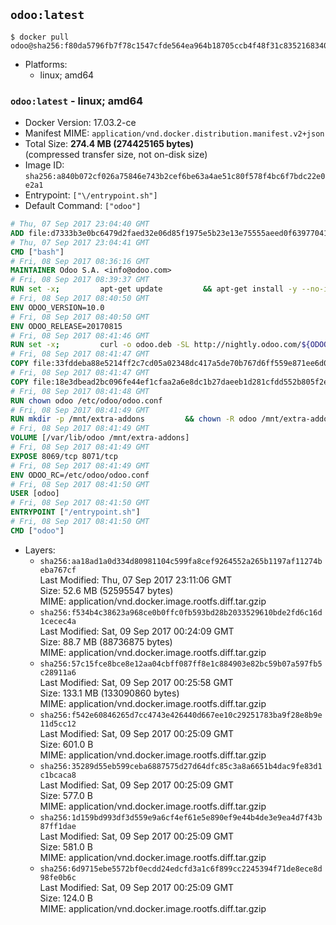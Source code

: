 ## `odoo:latest`

```console
$ docker pull odoo@sha256:f80da5796fb7f78c1547cfde564ea964b18705ccb4f48f31c8352168340a4f6a
```

-	Platforms:
	-	linux; amd64

### `odoo:latest` - linux; amd64

-	Docker Version: 17.03.2-ce
-	Manifest MIME: `application/vnd.docker.distribution.manifest.v2+json`
-	Total Size: **274.4 MB (274425165 bytes)**  
	(compressed transfer size, not on-disk size)
-	Image ID: `sha256:a840b072cf026a75846e743b2cef6be63a4ae51c80f578f4bc6f7bdc22e0e2a1`
-	Entrypoint: `["\/entrypoint.sh"]`
-	Default Command: `["odoo"]`

```dockerfile
# Thu, 07 Sep 2017 23:04:40 GMT
ADD file:d7333b3e0bc6479d2faed32e06d85f1975e5b23e13e75555aeed0f639770413b in / 
# Thu, 07 Sep 2017 23:04:41 GMT
CMD ["bash"]
# Fri, 08 Sep 2017 08:36:16 GMT
MAINTAINER Odoo S.A. <info@odoo.com>
# Fri, 08 Sep 2017 08:39:37 GMT
RUN set -x;         apt-get update         && apt-get install -y --no-install-recommends             ca-certificates             curl             node-less             python-gevent             python-pip             python-renderpm             python-support             python-watchdog         && curl -o wkhtmltox.deb -SL http://nightly.odoo.com/extra/wkhtmltox-0.12.1.2_linux-jessie-amd64.deb         && echo '40e8b906de658a2221b15e4e8cd82565a47d7ee8 wkhtmltox.deb' | sha1sum -c -         && dpkg --force-depends -i wkhtmltox.deb         && apt-get -y install -f --no-install-recommends         && apt-get purge -y --auto-remove -o APT::AutoRemove::RecommendsImportant=false -o APT::AutoRemove::SuggestsImportant=false npm         && rm -rf /var/lib/apt/lists/* wkhtmltox.deb         && pip install psycogreen==1.0
# Fri, 08 Sep 2017 08:40:50 GMT
ENV ODOO_VERSION=10.0
# Fri, 08 Sep 2017 08:40:50 GMT
ENV ODOO_RELEASE=20170815
# Fri, 08 Sep 2017 08:41:46 GMT
RUN set -x;         curl -o odoo.deb -SL http://nightly.odoo.com/${ODOO_VERSION}/nightly/deb/odoo_${ODOO_VERSION}.${ODOO_RELEASE}_all.deb         && echo '08d21e6419a72be7a3ad784df7a6fc8a46bbe7d9 odoo.deb' | sha1sum -c -         && dpkg --force-depends -i odoo.deb         && apt-get update         && apt-get -y install -f --no-install-recommends         && rm -rf /var/lib/apt/lists/* odoo.deb
# Fri, 08 Sep 2017 08:41:47 GMT
COPY file:33fddeba88e5214ff2c7cd05a02348dc417a5de70b767d6ff559e871ee6d046a in / 
# Fri, 08 Sep 2017 08:41:47 GMT
COPY file:18e3dbead2bc096fe44ef1cfaa2a6e8dc1b27daeeb1d281cfdd552b805f2e767 in /etc/odoo/ 
# Fri, 08 Sep 2017 08:41:48 GMT
RUN chown odoo /etc/odoo/odoo.conf
# Fri, 08 Sep 2017 08:41:49 GMT
RUN mkdir -p /mnt/extra-addons         && chown -R odoo /mnt/extra-addons
# Fri, 08 Sep 2017 08:41:49 GMT
VOLUME [/var/lib/odoo /mnt/extra-addons]
# Fri, 08 Sep 2017 08:41:49 GMT
EXPOSE 8069/tcp 8071/tcp
# Fri, 08 Sep 2017 08:41:49 GMT
ENV ODOO_RC=/etc/odoo/odoo.conf
# Fri, 08 Sep 2017 08:41:50 GMT
USER [odoo]
# Fri, 08 Sep 2017 08:41:50 GMT
ENTRYPOINT ["/entrypoint.sh"]
# Fri, 08 Sep 2017 08:41:50 GMT
CMD ["odoo"]
```

-	Layers:
	-	`sha256:aa18ad1a0d334d80981104c599fa8cef9264552a265b1197af11274beba767cf`  
		Last Modified: Thu, 07 Sep 2017 23:11:06 GMT  
		Size: 52.6 MB (52595547 bytes)  
		MIME: application/vnd.docker.image.rootfs.diff.tar.gzip
	-	`sha256:f534b4c38623a968ce0b0ffc0fb593bd28b2033529610bde2fd6c16d1cecec4a`  
		Last Modified: Sat, 09 Sep 2017 00:24:09 GMT  
		Size: 88.7 MB (88736875 bytes)  
		MIME: application/vnd.docker.image.rootfs.diff.tar.gzip
	-	`sha256:57c15fce8bce8e12aa04cbff087ff8e1c884903e82bc59b07a597fb5c28911a6`  
		Last Modified: Sat, 09 Sep 2017 00:25:58 GMT  
		Size: 133.1 MB (133090860 bytes)  
		MIME: application/vnd.docker.image.rootfs.diff.tar.gzip
	-	`sha256:f542e60846265d7cc4743e426440d667ee10c29251783ba9f28e8b9e11d5cc12`  
		Last Modified: Sat, 09 Sep 2017 00:25:09 GMT  
		Size: 601.0 B  
		MIME: application/vnd.docker.image.rootfs.diff.tar.gzip
	-	`sha256:35289d55eb599ceba6887575d27d64dfc85c3a8a6651b4dac9fe83d1c1bcaca8`  
		Last Modified: Sat, 09 Sep 2017 00:25:09 GMT  
		Size: 577.0 B  
		MIME: application/vnd.docker.image.rootfs.diff.tar.gzip
	-	`sha256:1d159bd993df3d559e9a6cf4ef61e5e890ef9e44b4de3e9ea4d7f43b87ff1dae`  
		Last Modified: Sat, 09 Sep 2017 00:25:09 GMT  
		Size: 581.0 B  
		MIME: application/vnd.docker.image.rootfs.diff.tar.gzip
	-	`sha256:6d9715ebe5572bf0ecdd24edcfd3a1c6f899cc2245394f71de8ece8d98fe0b6c`  
		Last Modified: Sat, 09 Sep 2017 00:25:09 GMT  
		Size: 124.0 B  
		MIME: application/vnd.docker.image.rootfs.diff.tar.gzip
